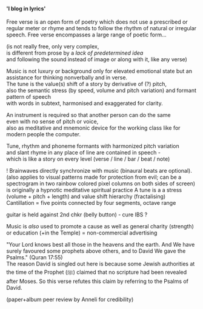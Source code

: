 #### 'I blog in lyrics'

Free verse is an open form of poetry which does not use a prescribed or regular meter 
or rhyme and tends to follow the rhythm of natural or irregular speech. 
Free verse encompasses a large range of poetic form...

(is not really free, only very complex,  
is different from prose by a _lack of predetermined idea_  
and following the sound instead of image or along with it, like any verse)  

Music is not luxury or background only for elevated emotional state
but an assistance for thinking nonverbally and in verse.  
The tune is the value(s) shift of a story by derivative of (?) pitch,  
also the semantic stress (by speed, volume and pitch variation) and formant pattern of speech   
with words in subtext, harmonised and exaggerated for clarity.  

An instrument is required so that another person can do the same  
even with no sense of pitch or voice,  
also as meditative and mnemonic device for the working class 
like for modern people the computer.  
  
Tune, rhythm and phoneme formants with harmonized pitch variation  
and slant rhyme in any place of line are contained in speech -  
which is like a story on every level (verse / line / bar / beat / note)  

! Brainwaves directly synchronize with music (binaural beats are optional).  
  (also applies to visual patterns made for protection from evil; can be a spectrogram in two rainbow colored pixel columns on both sides of screen)  
  is originally a hypnotic meditative spiritual practice
  A tune is a a stress (volume + pitch + length) and value shift hierarchy (fractalising)  
  Cantillation = five points connected by four segments, octave range  
  
guitar is held against 2nd chkr (belly button) - cure IBS ?  
  
Music is _also_ used to promote a cause as well as general charity (strength) or education (+in the Temple) = non-commercial advertising  
  
"Your Lord knows best all those in the heavens and the earth. And We have surely favoured some prophets above others, and to David We gave the Psalms." (Quran 17:55)  
 The reason David is singled out here is because some Jewish authorities at the time of the Prophet (ﷺ) claimed that no scripture had been revealed after Moses. So this verse refutes this claim by referring to the Psalms of David.  
  
(paper+album peer review by Anneli for credibility)  
  
